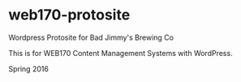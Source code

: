 # web170-protosite
Wordpress Protosite for Bad Jimmy's Brewing Co

This is for WEB170 Content Management Systems with WordPress.

Spring 2016
